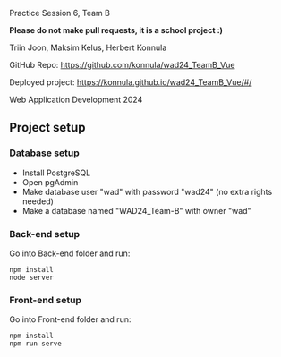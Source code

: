 Practice Session 6, Team B

**Please do not make pull requests, it is a school project :)**

Triin Joon, Maksim Kelus, Herbert Konnula

GitHub Repo: https://github.com/konnula/wad24_TeamB_Vue

Deployed project: https://konnula.github.io/wad24_TeamB_Vue/#/

Web Application Development 2024


## Project setup

### Database setup
- Install PostgreSQL
- Open pgAdmin
- Make database user "wad" with password "wad24" (no extra rights needed)
- Make a database named "WAD24_Team-B" with owner "wad"

### Back-end setup
Go into Back-end folder and run:
```
npm install
node server
```

### Front-end setup
Go into Front-end folder and run:
```
npm install
npm run serve
```

